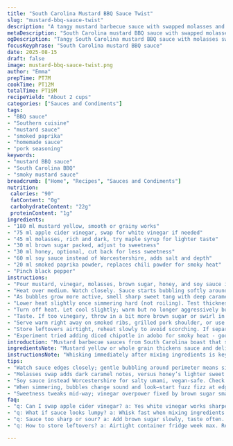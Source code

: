 ```yaml
---
title: "South Carolina Mustard BBQ Sauce Twist"
slug: "mustard-bbq-sauce-twist"
description: "A tangy mustard barbecue sauce with swapped molasses and apple cider vinegar, giving a darker sweetness and sharper bite. Less honey, replaced Worcestershire with soy sauce for umami punch. Simmer till thick, bubbles crackle at edges, aroma sharp with mustard and deep caramel notes. Serve hot on grilled pork, ribs, or slathered in pulled pork sandwiches. No gluten, dairy, eggs, or nuts. Adjust sweetness based on taste, smoky powder optional. Easy fix if too sharp: add more brown sugar or a splash of cream."
metaDescription: "South Carolina mustard BBQ sauce with swapped molasses and apple cider vinegar. Tangy, thick, smoky, balanced sweetness; great on ribs, pork, sandwiches."
ogDescription: "Tangy South Carolina mustard BBQ sauce with molasses swap, smoky paprika, soy sauce punch. Thick, rich, sharp with caramel notes. Serve hot on pork or ribs."
focusKeyphrase: "South Carolina mustard BBQ sauce"
date: 2025-08-15
draft: false
image: mustard-bbq-sauce-twist.png
author: "Emma"
prepTime: PT7M
cookTime: PT12M
totalTime: PT19M
recipeYield: "About 2 cups"
categories: ["Sauces and Condiments"]
tags:
- "BBQ sauce"
- "Southern cuisine"
- "mustard sauce"
- "smoked paprika"
- "homemade sauce"
- "pork seasoning"
keywords:
- "mustard BBQ sauce"
- "South Carolina BBQ"
- "smoky mustard sauce"
breadcrumb: ["Home", "Recipes", "Sauces and Condiments"]
nutrition: 
 calories: "90"
 fatContent: "0g"
 carbohydrateContent: "22g"
 proteinContent: "1g"
ingredients:
- "180 ml mustard yellow, smooth or grainy works"
- "75 ml apple cider vinegar, swap for white vinegar if needed"
- "45 ml molasses, rich and dark, try maple syrup for lighter taste"
- "30 ml brown sugar packed, adjust to sweetness"
- "30 ml honey, optional, cut back for less sweetness"
- "60 ml soy sauce instead of Worcestershire, adds salt and depth"
- "20 ml smoked paprika powder, replaces chili powder for smoky heat"
- "Pinch black pepper"
instructions:
- "Pour mustard, vinegar, molasses, brown sugar, honey, and soy sauce into medium saucepan. Whisk vigorously to combine into thick paste. Vigor crucial; no lumps or dry spots."
- "Heat over medium. Watch closely. Sauce starts bubbling softly around edges, foam like light fizz. Stir with whisk or sturdy spoon - prevent sticking, burning beneath."
- "As bubbles grow more active, smell sharp sweet tang with deep caramel hints, keep whisking gently but constantly. Gradual thickening; thicker coats the whisk, slow drip marks change."
- "Lower heat slightly once simmering hard (not roiling). Test thickness by dragging spoon across sauce; clean line with no drip means ready. Should hold shape momentarily."
- "Turn off heat. Let cool slightly; warm but no longer aggressively bubbling."
- "Taste. If too vinegary, throw in a bit more brown sugar or swirl in a teaspoon cream/plant milk for balance. Too thick? Thin with splash water or cider vinegar."
- "Serve warm right away on smoked ribs, grilled pork shoulder, or use as spicy mustard spread on sandwiches. Holds in fridge for week."
- "Store leftovers airtight, reheat slowly to avoid scorching. If separated, whisk vigorously to recombine."
- "Experiment tried adding diced chipotle in adobo for smoky heat - good but watch salt increase from soy. Also, swapped yellow mustard for Dijon once for smoother, tangier sauce."
introduction: "Mustard barbecue sauces from South Carolina boast that sharp tang mixed with sweetness. Tried countless tweaks over years; harsh vinegar can dominate or sugar overwhelm. Found that swapping out vinegar type changes acidity balance entirely. Molasses deeper than honey alone. Soy sauce sneaks in saltiness and richumami where Worcestershire tries but slips up in vegan cases. The bubbling stage smells like musty caramel turning the kitchen into smoky pit. Thick enough when sauce clings and leaves a clean path on spoon—gotta avoid watery mess that fails to stick on ribs. Small pinch smoked paprika swaps out chili but keeps complexity. If you think sugar must be high here, think again—less is more when balanced by acid. Make it your own; taste often, adjust heat little by little, like any slow chemistry."
ingredientsNote: "Mustard yellow or whole grain thickens sauce and delivers that characteristic bite. Apple cider vinegar can be swapped with white vinegar for more aggressive tartness but taste first; you need balance. Molasses adds a smoky dark sweetness; if unavailable, try maple syrup but keep in mind it’s lighter and milder. Brown sugar packs can vary in moisture; press firmly for even sweetness. Honey is optional here, cut if you want less sweetness or replace with agave syrup for vegan. Worcestershire replaced by soy sauce to avoid fish notes and deliver salty umami hit. Smoked paprika over chili powder adds complexity without direct heat—good if you hate sharp heat but want depth. Black pepper as a final touch avoids over-chili spiciness and keeps the focus on mustard and sweetness."
instructionsNote: "Whisking immediately after mixing ingredients is key to avoid lumps and greasy clumps of mustard. Medium heat is enough; high heat scorches sugars and messes up flavor profile. Watch the bubbling edges to gauge simmer—a few gentle bubbles turning into rolling dictates when sauce concentrates. The shift from thin runny to syrupy thick comes slowly; patience pays off. Lower heat once active bubbling starts to prevent burning. Taste mid-way, and adjust sweetness or acidity with small increments; vinegar can overpower fast. Sauce texture changes from watery to velvety thick—thickness cues matter, not strict timer. Remove from heat just before thickness looks perfect; residual heat finishes the job. Reheating needs care; stir constantly to avoid skin and burning, which ruins flavor and texture."
tips:
- "Watch sauce edges closely; gentle bubbling around perimeter means simmer starting. Avoid roiling boil or sugars scorch easily. Whisk fast to keep mustard lumps out. Viscosity builds slowly don't rush. Turn heat down when bubbles get aggressive. Check thickness by spoon drag clean line no drips. That’s readiness signal."
- "Molasses swap adds dark caramel notes, versus honey’s lighter sweet. Maple syrup works too but tastes different; lighter, no deep smokiness. Brown sugar moisture varies pack firmly or use adjustments after tasting. Honey cutback possible for less sweet but changes texture slightly—agave syrup for vegan. Balance acids with vinegar carefully; too sharp can wreck sauce."
- "Soy sauce instead Worcestershire for salty umami, vegan-safe. Check saltiness while cooking—easy to overshoot. Smoked paprika replaces chili powder, adds warmth and smokiness without heat spike. Black pepper pinch final step avoids harsh chili bite but keeps spice dimension. Adjust spices slowly. Chipotle addition recommended but notes salt jumps."
- "When simmering, bubbles change sound and look—start fuzz fizz at edges, then more frequent active pop. Aroma shifts from raw mustard to caramel tang sharp scent. Texture from runny to syrupy thick—whisk coats spoon. Remove just before too thick; residual heat finishes. Reheat gentle, stir constantly to prevent skin or burn, ruin sauce feel and flavor."
- "Sweetness tweaks mid-way; vinegar overpower fixed by brown sugar small increments or splash cream/plant milk smooth sharp edge. Thin sauce with water or cider vinegar if too thick; don’t add too much liquid or lose viscosity. Store airtight fridge up to a week. Recombine sauce separated by vigorous whisking, no flavor lost. Keep tasting; balance is key."
faq:
- "q: Can I swap apple cider vinegar? a: Yes white vinegar works sharper acid, taste carefully. Too much tears down balance. Start smaller vinegar, adjust sweetness after. White vinegar harsher, so soften with sugar or honey."
- "q: What if sauce looks lumpy? a: Whisk fast when mixing ingredients. Mustard clumps if lazy or heat too high. Medium heat better. Lumps ruin texture. Strain if stubborn but rarely needed with good whisking."
- "q: Sauce too sharp or sour? a: Add brown sugar slowly, taste often. Or swirl in teaspoon cream, plant milk softens acid bite. Acid controls zing but easily goes too far. Small adjustments matter much more than big."
- "q: How to store leftovers? a: Airtight container fridge week max. Reheat low heat stirring constantly. Whisk if separated. Can freeze but texture slight change, heat slow to avoid burn. Real talk fridge best for fresh flavor."

---
```

